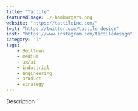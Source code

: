 ```yaml
---
title: "Tactile"
featuredImage: ./-hamburgers.png
website: "https://tactileinc.com/"
twit: "https://twitter.com/tactile_design"
inst: "https://www.instagram.com/tactiledesign"
category: "T"
tags:
    - Belltown
    - medium
    - ux/ui
    - industrial
    - engineering
    - product
    - strategy
---
```


Description
